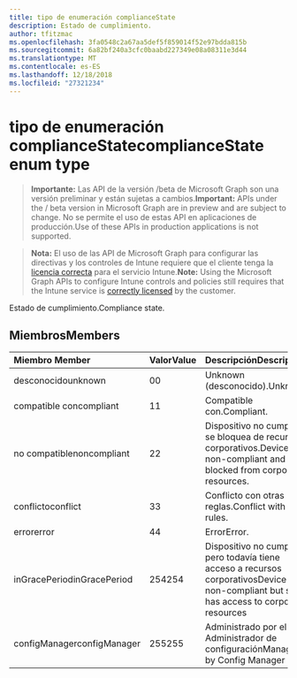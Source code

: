 ```yaml
---
title: tipo de enumeración complianceState
description: Estado de cumplimiento.
author: tfitzmac
ms.openlocfilehash: 3fa0548c2a67aa5def5f859014f52e97bdda815b
ms.sourcegitcommit: 6a82bf240a3cfc0baabd227349e08a08311e3d44
ms.translationtype: MT
ms.contentlocale: es-ES
ms.lasthandoff: 12/18/2018
ms.locfileid: "27321234"
---
```

# <a name="compliancestate-enum-type"></a><span data-ttu-id="93ab5-103">tipo de enumeración complianceState</span><span class="sxs-lookup"><span data-stu-id="93ab5-103">complianceState enum type</span></span>

> <span data-ttu-id="93ab5-104">**Importante:** Las API de la versión /beta de Microsoft Graph son una versión preliminar y están sujetas a cambios.</span><span class="sxs-lookup"><span data-stu-id="93ab5-104">**Important:** APIs under the / beta version in Microsoft Graph are in preview and are subject to change.</span></span> <span data-ttu-id="93ab5-105">No se permite el uso de estas API en aplicaciones de producción.</span><span class="sxs-lookup"><span data-stu-id="93ab5-105">Use of these APIs in production applications is not supported.</span></span>

> <span data-ttu-id="93ab5-106">**Nota:** El uso de las API de Microsoft Graph para configurar las directivas y los controles de Intune requiere que el cliente tenga la [licencia correcta](https://go.microsoft.com/fwlink/?linkid=839381) para el servicio Intune.</span><span class="sxs-lookup"><span data-stu-id="93ab5-106">**Note:** Using the Microsoft Graph APIs to configure Intune controls and policies still requires that the Intune service is [correctly licensed](https://go.microsoft.com/fwlink/?linkid=839381) by the customer.</span></span>

<span data-ttu-id="93ab5-107">Estado de cumplimiento.</span><span class="sxs-lookup"><span data-stu-id="93ab5-107">Compliance state.</span></span>
## <a name="members"></a><span data-ttu-id="93ab5-108">Miembros</span><span class="sxs-lookup"><span data-stu-id="93ab5-108">Members</span></span>
|<span data-ttu-id="93ab5-109">Miembro	</span><span class="sxs-lookup"><span data-stu-id="93ab5-109">Member</span></span>|<span data-ttu-id="93ab5-110">Valor</span><span class="sxs-lookup"><span data-stu-id="93ab5-110">Value</span></span>|<span data-ttu-id="93ab5-111">Descripción</span><span class="sxs-lookup"><span data-stu-id="93ab5-111">Description</span></span>|
|:---|:---|:---|
|<span data-ttu-id="93ab5-112">desconocido</span><span class="sxs-lookup"><span data-stu-id="93ab5-112">unknown</span></span>|<span data-ttu-id="93ab5-113">0</span><span class="sxs-lookup"><span data-stu-id="93ab5-113">0</span></span>|<span data-ttu-id="93ab5-114">Unknown (desconocido).</span><span class="sxs-lookup"><span data-stu-id="93ab5-114">Unknown.</span></span>|
|<span data-ttu-id="93ab5-115">compatible con</span><span class="sxs-lookup"><span data-stu-id="93ab5-115">compliant</span></span>|<span data-ttu-id="93ab5-116">1</span><span class="sxs-lookup"><span data-stu-id="93ab5-116">1</span></span>|<span data-ttu-id="93ab5-117">Compatible con.</span><span class="sxs-lookup"><span data-stu-id="93ab5-117">Compliant.</span></span>|
|<span data-ttu-id="93ab5-118">no compatible</span><span class="sxs-lookup"><span data-stu-id="93ab5-118">noncompliant</span></span>|<span data-ttu-id="93ab5-119">2</span><span class="sxs-lookup"><span data-stu-id="93ab5-119">2</span></span>|<span data-ttu-id="93ab5-120">Dispositivo no cumple y se bloquea de recursos corporativos.</span><span class="sxs-lookup"><span data-stu-id="93ab5-120">Device is non-compliant and is blocked from corporate resources.</span></span>|
|<span data-ttu-id="93ab5-121">conflicto</span><span class="sxs-lookup"><span data-stu-id="93ab5-121">conflict</span></span>|<span data-ttu-id="93ab5-122">3</span><span class="sxs-lookup"><span data-stu-id="93ab5-122">3</span></span>|<span data-ttu-id="93ab5-123">Conflicto con otras reglas.</span><span class="sxs-lookup"><span data-stu-id="93ab5-123">Conflict with other rules.</span></span>|
|<span data-ttu-id="93ab5-124">error</span><span class="sxs-lookup"><span data-stu-id="93ab5-124">error</span></span>|<span data-ttu-id="93ab5-125">4</span><span class="sxs-lookup"><span data-stu-id="93ab5-125">4</span></span>|<span data-ttu-id="93ab5-126">Error</span><span class="sxs-lookup"><span data-stu-id="93ab5-126">Error.</span></span>|
|<span data-ttu-id="93ab5-127">inGracePeriod</span><span class="sxs-lookup"><span data-stu-id="93ab5-127">inGracePeriod</span></span>|<span data-ttu-id="93ab5-128">254</span><span class="sxs-lookup"><span data-stu-id="93ab5-128">254</span></span>|<span data-ttu-id="93ab5-129">Dispositivo no cumple pero todavía tiene acceso a recursos corporativos</span><span class="sxs-lookup"><span data-stu-id="93ab5-129">Device is non-compliant but still has access to corporate resources</span></span>|
|<span data-ttu-id="93ab5-130">configManager</span><span class="sxs-lookup"><span data-stu-id="93ab5-130">configManager</span></span>|<span data-ttu-id="93ab5-131">255</span><span class="sxs-lookup"><span data-stu-id="93ab5-131">255</span></span>|<span data-ttu-id="93ab5-132">Administrado por el Administrador de configuración</span><span class="sxs-lookup"><span data-stu-id="93ab5-132">Managed by Config Manager</span></span>|





